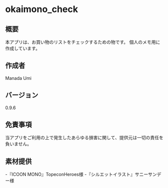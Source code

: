 # okaimono_check
## 概要
本アプリは、お買い物のリストをチェックするための物です。
個人のメモ用に作成しています。

## 作成者
Manada Umi

## バージョン
0.9.6

## 免責事項
当アプリをご利用の上で発生したあらゆる損害に関して、提供元は一切の責任を負いません。

## 素材提供
-『ICOON MONO』TopeconHeroes様
-『シルエットイラスト』サニーサンデー様
